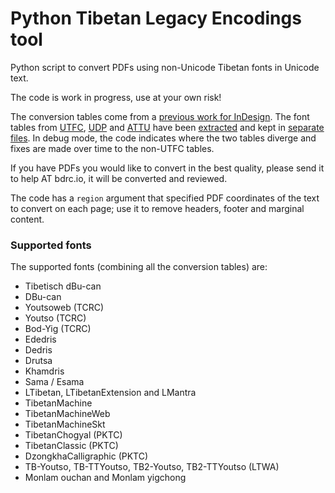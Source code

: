 # Python Tibetan Legacy Encodings tool

Python script to convert PDFs using non-Unicode Tibetan fonts in Unicode text.

The code is work in progress, use at your own risk!

The conversion tables come from a [previous work for InDesign](https://github.com/eroux/tibetan-unicode-scripts/). The font tables from [UTFC](https://github.com/tracefoundation/UTFC/), [UDP](http://udp.leighb.com/index.html) and [ATTU](http://www.pechamaker.com/attu/) have been [extracted](font-tables-import/) and kept in [separate files](font-tables/). In debug mode, the code indicates where the two tables diverge and fixes are made over time to the non-UTFC tables.

If you have PDFs you would like to convert in the best quality, please send it to help AT bdrc.io, it will be converted and reviewed.

The code has a `region` argument that specified PDF coordinates of the text to convert on each page; use it to remove headers, footer and marginal content.

### Supported fonts

The supported fonts (combining all the conversion tables) are:

- Tibetisch dBu-can
- DBu-can
- Youtsoweb (TCRC)
- Youtso (TCRC)
- Bod-Yig (TCRC)
- Ededris
- Dedris
- Drutsa
- Khamdris
- Sama / Esama
- LTibetan, LTibetanExtension and LMantra
- TibetanMachine
- TibetanMachineWeb
- TibetanMachineSkt
- TibetanChogyal (PKTC)
- TibetanClassic (PKTC)
- DzongkhaCalligraphic (PKTC)
- TB-Youtso, TB-TTYoutso, TB2-Youtso, TB2-TTYoutso (LTWA)
- Monlam ouchan and Monlam yigchong